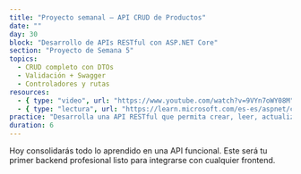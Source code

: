 ```yaml
---
title: "Proyecto semanal – API CRUD de Productos"
date: ""
day: 30
block: "Desarrollo de APIs RESTful con ASP.NET Core"
section: "Proyecto de Semana 5"
topics:
  - CRUD completo con DTOs
  - Validación + Swagger
  - Controladores y rutas
resources:
  - { type: "video", url: "https://www.youtube.com/watch?v=9VYn7oWY08M" }
  - { type: "lectura", url: "https://learn.microsoft.com/es-es/aspnet/core/web-api/?view=aspnetcore-8.0" }
practice: "Desarrolla una API RESTful que permita crear, leer, actualizar y eliminar productos, con validación y documentación Swagger."
duration: 6
---
```


Hoy consolidarás todo lo aprendido en una API funcional. Este será tu primer backend profesional listo para integrarse con cualquier frontend.